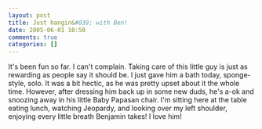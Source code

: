 ```yaml
---
layout: post
title: Just hangin&#039; with Ben!
date: 2005-06-01 10:50
comments: true
categories: []
---
```

It's been fun so far. I can't complain. Taking care of this little guy is just as rewarding as people say it should be. I just gave him a bath today, sponge-style, solo. It was a bit hectic, as he was pretty upset about it the whole time. However, after dressing him back up in some new duds, he's a-ok and snoozing away in his little Baby Papasan chair. I'm sitting here at the table eating lunch, watching Jeopardy, and looking over my left shoulder, enjoying every little breath Benjamin takes! I love him!
